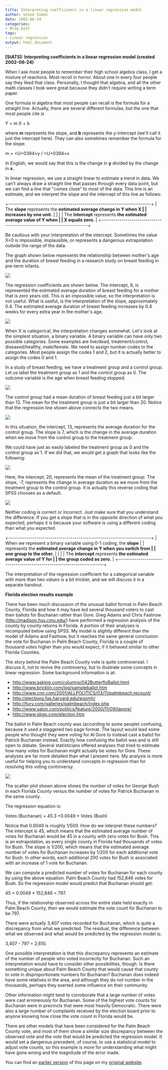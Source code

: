 ```yaml
---
title: Interpreting coefficients in a linear regression model
author: Steve Simon
date: 2002-06-24
categories:
- Blog post
tags:
- Linear regression
output: html_document
---
```

****[StATS]:** Interpreting coefficients in a linear
regression model (created 2002-06-24)**

When I ask most people to remember their high school algebra class, I
get a mixture of reactions. Most recoil in horror. About one in every
four people say they liked that class. Personally, I thought that
algebra, and all the other math classes I took were great because they
didn't require writing a term paper.

One formula in algebra that most people can recall is the formula for a
straight line. Actually, there are several different formulas, but the
one that most people cite is

Y = m X + b

where **m** represents the slope, and **b** represents the y-intercept
(we'll call it just the intercept here). They can also sometimes
remember the formula for the slope:

m = <U+0394>y / <U+0394>x

In English, we would say that this is the change in **y** divided by the
change in **x.**

In linear regression, we use a straight linear to estimate a trend in
data. We can't always draw a straight line that passes through every
data point, but we can find a line that "comes close" to most of the
data. This line is an estimate, and we interpret the slope and the
intercept of this line as follows:

+-----------------------------------------------------------------------+
| The **slope** represents the **estimated average change in Y when X   |
| increases by one unit.**                                              |
|                                                                       |
| The **intercept** represents **the estimated average value of Y when  |
| X equals zero.**                                                      |
+-----------------------------------------------------------------------+

Be cautious with your interpretation of the intercept. Sometimes the
value X=0 is impossible, implausible, or represents a dangerous
extrapolation outside the range of the data.

The graph shown below represents the relationship between mother's age
and the duration of breast feeding in a research study on breast feeding
in pre-term infants.

![](http://www.pmean.com/images/images/02/lin_coef-0201.gif)

The regression coefficients are shown below. The intercept, 6, is
represented the estimated average duration of breast feeding for a
mother that is zero years old. This is an impossible value, so the
interpretation is not useful. What is useful, is the interpretation of
the slope, approximately 0.4. The estimated average duration of breast
feeding increases by 0.4 weeks for every extra year in the mother's
age.

![](http://www.pmean.com/images/images/02/lin_coef-0202.gif)

When X is categorical, the interpretation changes somewhat. Let's look
at the simplest situation, a binary variable. A binary variable can have
only two possible categories. Some examples are live/dead,
treatment/control, diseased/healthy, male/female. We need to assign
number codes to the categories. Most people assign the codes 1 and 2,
but it is actually better to assign the codes 0 and 1.

In a study of breast feeding, we have a treatment group and a control
group. Let us label the treatment group as 1 and the control group as 0.
The outcome variable is the age when breast feeding stopped.

![](http://www.pmean.com/images/images/02/lin_coef-0203.gif)

The control group had a mean duration of breast feeding just a bit
larger than 13. The mean for the treatment group is just a bit larger
than 20. Notice that the regression line shown above connects the two
means.

![](http://www.pmean.com/images/images/02/lin_coef-0204.gif)

In this situation, the intercept, 13, represents the average duration
for the control group. The slope is 7, which is the change in the
average duration when we move from the control group to the treatment
group.

We could have just as easily labeled the treatment group as 0 and the
control group as 1. If we did that, we would get a graph that looks like
the following:

![](http://www.pmean.com/images/images/02/lin_coef-0205.gif)

Here, the intercept, 20, represents the mean of the treatment group. The
slope, -7, represents the change in average duration as we move from the
treatment group to the control group. It is actually this reverse coding
that SPSS chooses as a default.

![](http://www.pmean.com/images/images/02/lin_coef-0206.gif)

Neither coding is correct or incorrect. Just make sure that you
understand the difference. If you get a slope that is in the opposite
direction of what you expected, perhaps it is because your software is
using a different coding than what you expected.

+-----------------------------------------------------------------------+
| When we represent a binary variable using 0-1 coding, the **slope**   |
| represents the **estimated average change in Y when you switch from   |
| one group to the other.**                                             |
|                                                                       |
| The **intercept** represents **the estimated average value of Y for   |
| the group coded as zero.**                                            |
+-----------------------------------------------------------------------+

The interpretation of the regression coefficient for a categorical
variable with more than two values is a bit trickier, and we will
discuss it in a separate handout.

**Florida election results example**

There has been much discussion of the unusual ballot format in Palm
Beach County, Florida and how it may have led several thousand voters to
cast their ballots for Buchanan rather than Gore. Greg Adams and Chris
Fastnow (http://madison.hss.cmu.edu/) have performed a regression
analysis of the county by county returns in Florida. A portion of their
analyses is recomputed below using SPSS. My model is slightly different
than the model of Adams and Fastnow, but it reaches the same general
conclusion: the vote for Buchanan in Palm Beach County, Florida is a
couple of thousand votes higher than you would expect, if it behaved
similar to other Florida Counties.

The story behind the Palm Beach County vote is quite controversial. I
discuss it, not to revive the controversy, but to illustrate some
concepts in linear regression. Some background information is at:

-   <http://www.asktog.com/columns/042ButterflyBallot.html>
-   <http://www.bricklin.com/log/sampleballot.htm>
-   <http://www.cnn.com/2001/ALLPOLITICS/03/11/palmbeach.recount/>
-   <http://elections.fas.harvard.edu/wssmh/>
-   <http://fury.com/galleries/palmbeach/index.php>
-   <http://www.salon.com/politics/feature/2000/11/09/lapore/>
-   <http://www.sbgo.com/election.htm>

The ballot in Palm Beach county was (according to some people)
confusing, because it used a staggered two page format. The layout would
lead some people who thought they were voting for Al Gore to instead
cast a ballot for Patrick Buchanan instead. Exactly how confusing the
ballot was and is still open to debate. Several statisticians offered
analyses that tried to estimate how many votes for Buchanan might
actually be votes for Gore. These analyses are far more detailed than
what I present here. My analysis is more useful for helping you to
understand concepts in regression than for resolving this voting
controversy.  

![](http://www.pmean.com/images/images/02/lin_coef-0207.gif)

The scatter plot shown above shows the number of votes for George Bush
in each Florida County versus the number of votes for Patrick Buchanan
in the same county.

The regression equation is:

Votes (Buchanan) = 45.3 +0.0049 * Votes (Bush)

Notice that 0.0049 is roughly 1/500. How do we interpret these numbers?
The intercept is 45, which means that the estimated average number of
votes for Buchanan would be 45 in a county with zero votes for Bush.
This is an extrapolation, as every single county in Florida had
thousands of votes for Bush. The slope is 1/200, which means that the
estimated average number of votes for Buchanan increases by 1/200 for
each additional vote for Bush. In other words, each additional 200 votes
for Bush is associated with an increase of 1 vote for Buchanan.

We can compute a predicted number of votes for Buchanan for each county
by using the above equation. Palm Beach County had 152,846 votes for
Bush. So the regression model would predict that Buchanan should get:

45 + 0.0049 * 152,846 =   797.

Thus, if the relationship observed across the entire state held exactly
in Palm Beach County, then we would estimate the vote count for Buchanan
to be 797.

There were actually 3,407 votes recorded for Buchanan, which is quite a
discrepancy from what we predicted. The residual, the difference between
what we observed and what would be predicted by the regression model is:

3,407 - 797 = 2,610.

One possible interpretation is that this discrepancy represents an
estimate of the number of people who voted incorrectly for Buchanan.
Such an interpretation would have to consider other possibilities,
though. Is there something unique about Palm Beach County that would
cause that county to vote in disproportionate numbers for Buchanan?
Buchanan does indeed have some relatives in the area, and although they
do not number in the thousands, perhaps they exerted some influence on
their community.

Other information might tend to corroborate that a large number of votes
were cast erroneously for Buchanan. Some of the highest vote counts for
Buchanan were in precincts that were most heavily Democratic. There were
also a large number of complaints received by the election board prior
to anyone knowing how close the vote count in Florida would be.

There are other models that have been considered for the Palm Beach
County vote, and most of them show a similar size discrepancy between
the observed vote and the vote that would be predicted the regression
model. It would set a dangerous precedent, of course, to use a
statistical model to adjust vote counts, so this example is more for
understanding what might have gone wrong and the magnitude of the error
made.


You can find an [earlier version](http://www.pmean.com/02/lin_coef.html) of this page on my [original website](http://www.pmean.com/original_site.html).
